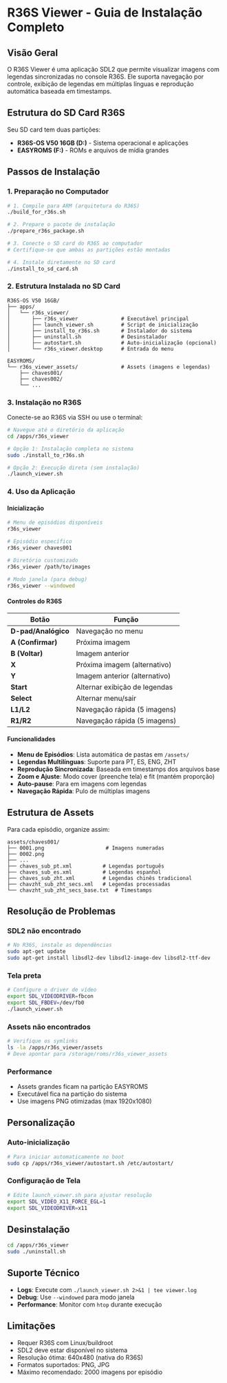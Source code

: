# R36S Viewer - Guia de Instalação Completo

## Visão Geral

O R36S Viewer é uma aplicação SDL2 que permite visualizar imagens com legendas sincronizadas no console R36S. Ele suporta navegação por controle, exibição de legendas em múltiplas línguas e reprodução automática baseada em timestamps.

## Estrutura do SD Card R36S

Seu SD card tem duas partições:
- **R36S-OS V50 16GB (D:)** - Sistema operacional e aplicações
- **EASYROMS (F:)** - ROMs e arquivos de mídia grandes

## Passos de Instalação

### 1. Preparação no Computador

```bash
# 1. Compile para ARM (arquitetura do R36S)
./build_for_r36s.sh

# 2. Prepare o pacote de instalação
./prepare_r36s_package.sh

# 3. Conecte o SD card do R36S ao computador
# Certifique-se que ambas as partições estão montadas

# 4. Instale diretamente no SD card
./install_to_sd_card.sh
```

### 2. Estrutura Instalada no SD Card

```
R36S-OS V50 16GB/
├── apps/
│   └── r36s_viewer/
│       ├── r36s_viewer              # Executável principal
│       ├── launch_viewer.sh         # Script de inicialização
│       ├── install_to_r36s.sh       # Instalador do sistema
│       ├── uninstall.sh             # Desinstalador
│       ├── autostart.sh             # Auto-inicialização (opcional)
│       └── r36s_viewer.desktop      # Entrada do menu

EASYROMS/
└── r36s_viewer_assets/              # Assets (imagens e legendas)
    ├── chaves001/
    ├── chaves002/
    └── ...
```

### 3. Instalação no R36S

Conecte-se ao R36S via SSH ou use o terminal:

```bash
# Navegue até o diretório da aplicação
cd /apps/r36s_viewer

# Opção 1: Instalação completa no sistema
sudo ./install_to_r36s.sh

# Opção 2: Execução direta (sem instalação)
./launch_viewer.sh
```

### 4. Uso da Aplicação

#### Inicialização

```bash
# Menu de episódios disponíveis
r36s_viewer

# Episódio específico
r36s_viewer chaves001

# Diretório customizado
r36s_viewer /path/to/images

# Modo janela (para debug)
r36s_viewer --windowed
```

#### Controles do R36S

| Botão | Função |
|-------|--------|
| **D-pad/Analógico** | Navegação no menu |
| **A (Confirmar)** | Próxima imagem |
| **B (Voltar)** | Imagem anterior |
| **X** | Próxima imagem (alternativo) |
| **Y** | Imagem anterior (alternativo) |
| **Start** | Alternar exibição de legendas |
| **Select** | Alternar menu/sair |
| **L1/L2** | Navegação rápida (5 imagens) |
| **R1/R2** | Navegação rápida (5 imagens) |

#### Funcionalidades

- **Menu de Episódios**: Lista automática de pastas em `/assets/`
- **Legendas Multilínguas**: Suporte para PT, ES, ENG, ZHT
- **Reprodução Sincronizada**: Baseada em timestamps dos arquivos base
- **Zoom e Ajuste**: Modo cover (preenche tela) e fit (mantém proporção)
- **Auto-pause**: Para em imagens com legendas
- **Navegação Rápida**: Pulo de múltiplas imagens

## Estrutura de Assets

Para cada episódio, organize assim:

```
assets/chaves001/
├── 0001.png                    # Imagens numeradas
├── 0002.png
├── ...
├── chaves_sub_pt.xml          # Legendas português
├── chaves_sub_es.xml          # Legendas espanhol  
├── chaves_sub_zht.xml         # Legendas chinês tradicional
├── chavzht_sub_zht_secs.xml   # Legendas processadas
└── chavzht_sub_zht_secs_base.txt  # Timestamps
```

## Resolução de Problemas

### SDL2 não encontrado
```bash
# No R36S, instale as dependências
sudo apt-get update
sudo apt-get install libsdl2-dev libsdl2-image-dev libsdl2-ttf-dev
```

### Tela preta
```bash
# Configure o driver de vídeo
export SDL_VIDEODRIVER=fbcon
export SDL_FBDEV=/dev/fb0
./launch_viewer.sh
```

### Assets não encontrados
```bash
# Verifique os symlinks
ls -la /apps/r36s_viewer/assets
# Deve apontar para /storage/roms/r36s_viewer_assets
```

### Performance
- Assets grandes ficam na partição EASYROMS
- Executável fica na partição do sistema
- Use imagens PNG otimizadas (max 1920x1080)

## Personalização

### Auto-inicialização
```bash
# Para iniciar automaticamente no boot
sudo cp /apps/r36s_viewer/autostart.sh /etc/autostart/
```

### Configuração de Tela
```bash
# Edite launch_viewer.sh para ajustar resolução
export SDL_VIDEO_X11_FORCE_EGL=1
export SDL_VIDEODRIVER=x11
```

## Desinstalação

```bash
cd /apps/r36s_viewer
sudo ./uninstall.sh
```

## Suporte Técnico

- **Logs**: Execute com `./launch_viewer.sh 2>&1 | tee viewer.log`
- **Debug**: Use `--windowed` para modo janela
- **Performance**: Monitor com `htop` durante execução

## Limitações

- Requer R36S com Linux/buildroot
- SDL2 deve estar disponível no sistema
- Resolução ótima: 640x480 (nativa do R36S)
- Formatos suportados: PNG, JPG
- Máximo recomendado: 2000 imagens por episódio

